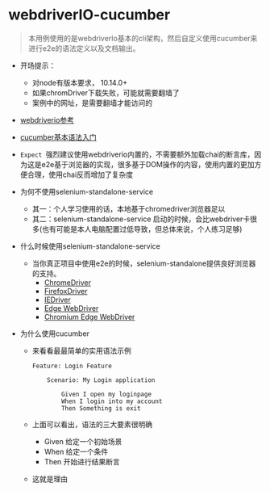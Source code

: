 # webdriverIO-cucumber

> 本用例使用的是webdriverIo基本的cli架构，然后自定义使用cucumber来进行e2e的语法定义以及文档输出。

- 开场提示： 
  - 对node有版本要求， 10.14.0+
  - 如果chromDriver下载失败，可能就需要翻墙了
  - 案例中的网址，是需要翻墙才能访问的

- [webdriverio参考](https://webdriver.io/docs/gettingstarted.html)
- [cucumber基本语法入门](https://www.jianshu.com/p/3857f2c3a8d4)
- `Expect `强烈建议使用webdriverio内置的，不需要额外加载chai的断言库，因为这是e2e基于浏览器的实现，很多基于DOM操作的内容，使用内置的更加方便合理，使用chai反而增加了复杂度
- 为何不使用selenium-standalone-service
  - 其一：个人学习使用的话，本地基于chromedriver浏览器足以
  - 其二：selenium-standalone-service 启动的时候，会比webdriver卡很多(也有可能是本人电脑配置过低导致，但总体来说，个人练习足够)
- 什么时候使用selenium-standalone-service
  - 当你真正项目中使用e2e的时候，selenium-standalone提供良好浏览器的支持。
    - [ChromeDriver](https://github.com/SeleniumHQ/selenium/wiki/ChromeDriver)
    - [FirefoxDriver](https://github.com/SeleniumHQ/selenium/wiki/FirefoxDriver)
    - [IEDriver](https://github.com/SeleniumHQ/selenium/wiki/InternetExplorerDriver)
    - [Edge WebDriver](https://developer.microsoft.com/en-us/microsoft-edge/tools/webdriver/#downloads)
    - [Chromium Edge WebDriver](https://developer.microsoft.com/en-us/microsoft-edge/tools/webdriver/#downloads)

- 为什么使用cucumber

  - 来看看最最简单的实用语法示例

    ```feature
    Feature: Login Feature
    
        Scenario: My Login application
    
            Given I open my loginpage
            When I login into my account
            Then Something is exit
    ```

  - 上面可以看出，语法的三大要素很明确

    - Given 给定一个初始场景
    - When 给定一个条件
    - Then 开始进行结果断言

  - 这就是理由